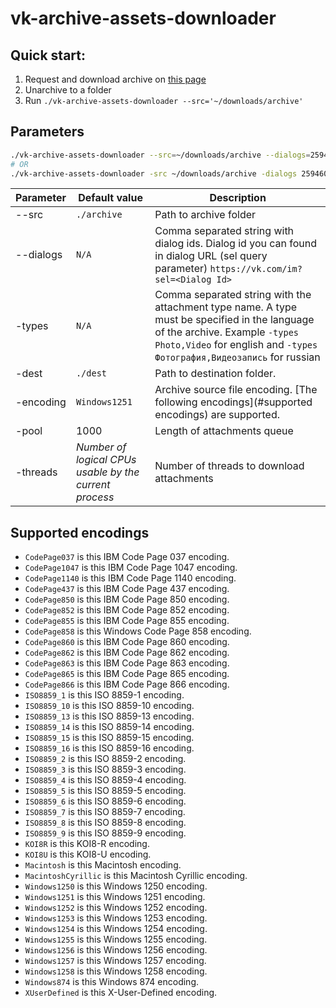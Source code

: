 # vk-archive-assets-downloader

## Quick start:

1. Request and download archive on [this page](https://vk.com/data_protection?section=rules)
2. Unarchive to a folder
3. Run `./vk-archive-assets-downloader --src='~/downloads/archive'`

## Parameters
``` bash
./vk-archive-assets-downloader --src=~/downloads/archive --dialogs=259460211,359460212 --types=Photo,Video -dest ~/dest
# OR
./vk-archive-assets-downloader -src ~/downloads/archive -dialogs 259460211,359460212 -types Photo,Video -dest ~/dest
```

| Parameter | Default value | Description |
|---|---|---|
| --src | `./archive` | Path to archive folder |
| --dialogs | `N/A` | Comma separated string with dialog ids. Dialog id you can found in dialog URL (sel query parameter) `https://vk.com/im?sel=<Dialog Id>` |
| -types | `N/A` |  Comma separated string with the attachment type name. A type must be specified in the language of the archive. Example `-types Photo,Video` for english and `-types Фотография,Видеозапись` for russian |
| -dest | `./dest` | Path to destination folder. |
| -encoding | `Windows1251` | Archive source file encoding. [The following encodings](#supported encodings) are supported. |
| -pool | 1000 | Length of attachments queue |
| -threads | *Number of logical CPUs usable by the current process* | Number of threads to download attachments |

## Supported encodings
- `CodePage037` is this IBM Code Page 037 encoding.
- `CodePage1047` is this IBM Code Page 1047 encoding.
- `CodePage1140` is this IBM Code Page 1140 encoding.
- `CodePage437` is this IBM Code Page 437 encoding.
- `CodePage850` is this IBM Code Page 850 encoding.
- `CodePage852` is this IBM Code Page 852 encoding.
- `CodePage855` is this IBM Code Page 855 encoding.
- `CodePage858` is this Windows Code Page 858 encoding.
- `CodePage860` is this IBM Code Page 860 encoding.
- `CodePage862` is this IBM Code Page 862 encoding.
- `CodePage863` is this IBM Code Page 863 encoding.
- `CodePage865` is this IBM Code Page 865 encoding.
- `CodePage866` is this IBM Code Page 866 encoding.
- `ISO8859_1` is this ISO 8859-1 encoding.
- `ISO8859_10` is this ISO 8859-10 encoding.
- `ISO8859_13` is this ISO 8859-13 encoding.
- `ISO8859_14` is this ISO 8859-14 encoding.
- `ISO8859_15` is this ISO 8859-15 encoding.
- `ISO8859_16` is this ISO 8859-16 encoding.
- `ISO8859_2` is this ISO 8859-2 encoding.
- `ISO8859_3` is this ISO 8859-3 encoding.
- `ISO8859_4` is this ISO 8859-4 encoding.
- `ISO8859_5` is this ISO 8859-5 encoding.
- `ISO8859_6` is this ISO 8859-6 encoding.
- `ISO8859_7` is this ISO 8859-7 encoding.
- `ISO8859_8` is this ISO 8859-8 encoding.
- `ISO8859_9` is this ISO 8859-9 encoding.
- `KOI8R` is this KOI8-R encoding.
- `KOI8U` is this KOI8-U encoding.
- `Macintosh` is this Macintosh encoding.
- `MacintoshCyrillic` is this Macintosh Cyrillic encoding.
- `Windows1250` is this Windows 1250 encoding.
- `Windows1251` is this Windows 1251 encoding.
- `Windows1252` is this Windows 1252 encoding.
- `Windows1253` is this Windows 1253 encoding.
- `Windows1254` is this Windows 1254 encoding.
- `Windows1255` is this Windows 1255 encoding.
- `Windows1256` is this Windows 1256 encoding.
- `Windows1257` is this Windows 1257 encoding.
- `Windows1258` is this Windows 1258 encoding.
- `Windows874` is this Windows 874 encoding.
- `XUserDefined` is this X-User-Defined encoding.